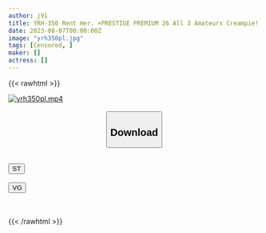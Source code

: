 ```yaml
---
author: j91
title: YRH-350 Rent Her. ×PRESTIGE PREMIUM 26 All 3 Amateurs Creampie! ! ! 245 Minutes
date: 2023-08-07T00:00:00Z
image: "yrh350pl.jpg"
tags: [Censored, ]
maker: []
actress: []
---
```



{{< rawhtml >}}

<div class="video" data-videoid="QDa8oaJe6kF070Z">
    <a href="javascript:;">
        <img src="https://my.j91.asia/posts/yrh350pl/yrh350pl.jpg" width="WIDTH" height="HEIGHT" alt="yrh350pl.mp4" loading="lazy">
    </a>
</div>

<script type="text/javascript" src="https://j91.asia/asset/on-demand-st.js"></script>

<br>
  <link rel="stylesheet" href="https://j91.asia/asset/bs5.css">
  
  <center>
  <button class="btn btn-primary" type="button" data-bs-toggle="collapse" data-bs-target=".multi-collapse" aria-expanded="false" aria-controls="multiCollapseExample1 multiCollapseExample2"><h2>Download</h2></button></center>
</p>
<div class="row">
  <div class="col">
    <div class="collapse multi-collapse" id="multiCollapseExample1">
      <div class="card card-body">
	      	      <br>
<div class="buttons">  
<a href="https://streamtape.to/v/QDa8oaJe6kF070Z"><button class="btn-hover color-3"><i class="fa fa-download"></i> ST</button></a></div>
    </div>
  </div>
</div>
  <div class="col">
    <div class="collapse multi-collapse" id="multiCollapseExample2">
      <div class="card card-body">
	      <br>
<div class="buttons">
    <a href="https://vgembed.com/v/QNB7xA6boYE0WG9"><button class="btn-hover color-9"><i class="fa fa-download"></i> VG</button></a></div>
<br><br>
      </div>
    </div>
  </div>
</div>

{{< /rawhtml >}}